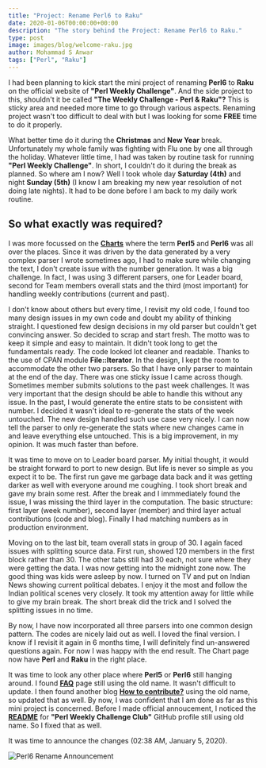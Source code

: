 ```yaml
---
title: "Project: Rename Perl6 to Raku"
date: 2020-01-06T00:00:00+00:00
description: "The story behind the Project: Rename Perl6 to Raku."
type: post
image: images/blog/welcome-raku.jpg
author: Mohammad S Anwar
tags: ["Perl", "Raku"]
---
```


I had been planning to kick start the mini project of renaming **Perl6** to **Raku** on the official website of **"Perl Weekly Challenge"**. And the side project to this, shouldn't it be called **"The Weekly Challenge - Perl & Raku"?** This is sticky area and needed more time to go through various aspects. Renaming project wasn't too difficult to deal with but I was looking for some **FREE** time to do it properly.

What better time do it during the **Christmas** and **New Year** break. Unfortunately my whole family was fighting with Flu one by one all through the holiday. Whatever little time, I had was taken by routine task for running **"Perl Weekly Challenge"**. In short, I couldn't do it during the break as planned. So where am I now? Well I took whole day **Saturday (4th)** and night **Sunday (5th)** (I know I am breaking my new year resolution of not doing late nights). It had to be done before I am back to my daily work routine.

## So what exactly was required?

I was more focussed on the [**Charts**](/chart) where the term **Perl5** and **Perl6** was all over the places. Since it was driven by the data generated by a very complex parser I wrote sometimes ago, I had to make sure while changing the text, I don't create issue with the number generation. It was a big challenge. In fact, I was using 3 different parsers, one for Leader board, second for Team members overall stats and the third (most important) for handling weekly contributions (current and past).

I don't know about others but every time, I revisit my old code, I found too many design issues in my own code and doubt my ability of thinking straight. I questioned few design decisions in my old parser but couldn't get convincing answer. So decided to scrap and start fresh. The motto was to keep it simple and easy to maintain. It didn't took long to get the fundamentals ready. The code looked lot cleaner and readable. Thanks to the use of CPAN module **File::Iterator**. In the design, I kept the room to accommodate the other two parsers. So that I have only parser to maintain at the end of the day. There was one sticky issue I came across though. Sometimes member submits solutions to the past week challenges. It was very important that the design should be able to handle this without any issue. In the past, I would generate the entire stats to be consistent with number. I decided it wasn't ideal to re-generate the stats of the week untouched. The new design handled such use case very nicely. I can now tell the parser to only re-generate the stats where new changes came in and leave everything else untouched. This is a big improvement, in my opinion. It was much faster than before.

It was time to move on to Leader board parser. My initial thought, it would be straight forward to port to new design. But life is never so simple as you expect it to be. The first run gave me garbage data back and it was getting darker as well with everyone around me coughing. I took short break and gave my brain some rest. After the break and I immmediately found the issue, I was missing the third layer in the computation. The basic structure: first layer (week number), second layer (member) and third layer actual contributions (code and blog). Finally I had matching numbers as in production environment.

Moving on to the last bit, team overall stats in group of 30. I again faced issues with splitting source data. First run, showed 120 members in the first block rather than 30. The other tabs still had 30 each, not sure where they were getting the data. I was now getting into the midnight zone now. The good thing was kids were asleep by now. I turned on TV and put on Indian News showing current political debates. I enjoy it the most and follow the Indian political scenes very closely. It took my attention away for little while to give my brain break. The short break did the trick and I solved the splitting issues in no time.

By now, I have now incorporated all three parsers into one common design pattern. The codes are nicely laid out as well. I loved the final version. I know if I revisit it again in 6 months time, I will definitely find un-answered questions again. For now I was happy with the end result. The Chart page now have **Perl** and **Raku** in the right place.

It was time to look any other place where **Perl5** or **Perl6** still hanging around. I found [**FAQ**](/faq) page still using the old name. It wasn't difficult to update. I then found another blog [**How to contribute?**](/blog/how-to-contribute) using the old name, so updated that as well. By now, I was confident that I am done as far as this mini project is concerned. Before I made official annoucement, I noticed the [**README**](https://github.com/manwar/perlweeklychallenge-club/blob/master/README.md) for **"Perl Weekly Challenge Club"** GitHub profile still using old name. So I fixed that as well.

It was time to announce the changes (02:38 AM, January 5, 2020).

![Perl6 Rename Announcement](/images/blog/perl6-rename-announcement.jpg)
